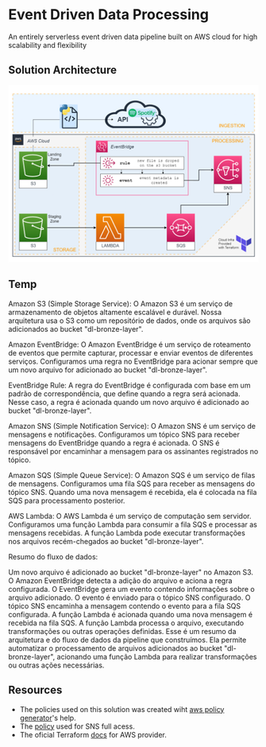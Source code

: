 # Event Driven Data Processing
An entirely serverless event driven data pipeline built on AWS cloud for high scalability and flexibility

## Solution Architecture
<p align="left">
  <img src="https://raw.githubusercontent.com/gabriel-barata/images/master/event-driven-data-pipeline/diagram.drawio.png" alt="Texto Alternativo" width="720">
</p>

## Temp

Amazon S3 (Simple Storage Service):
O Amazon S3 é um serviço de armazenamento de objetos altamente escalável e durável. Nossa arquitetura usa o S3 como um repositório de dados, onde os arquivos são adicionados ao bucket "dl-bronze-layer".

Amazon EventBridge:
O Amazon EventBridge é um serviço de roteamento de eventos que permite capturar, processar e enviar eventos de diferentes serviços. Configuramos uma regra no EventBridge para acionar sempre que um novo arquivo for adicionado ao bucket "dl-bronze-layer".

EventBridge Rule:
A regra do EventBridge é configurada com base em um padrão de correspondência, que define quando a regra será acionada. Nesse caso, a regra é acionada quando um novo arquivo é adicionado ao bucket "dl-bronze-layer".

Amazon SNS (Simple Notification Service):
O Amazon SNS é um serviço de mensagens e notificações. Configuramos um tópico SNS para receber mensagens do EventBridge quando a regra é acionada. O SNS é responsável por encaminhar a mensagem para os assinantes registrados no tópico.

Amazon SQS (Simple Queue Service):
O Amazon SQS é um serviço de filas de mensagens. Configuramos uma fila SQS para receber as mensagens do tópico SNS. Quando uma nova mensagem é recebida, ela é colocada na fila SQS para processamento posterior.

AWS Lambda:
O AWS Lambda é um serviço de computação sem servidor. Configuramos uma função Lambda para consumir a fila SQS e processar as mensagens recebidas. A função Lambda pode executar transformações nos arquivos recém-chegados ao bucket "dl-bronze-layer".

Resumo do fluxo de dados:

Um novo arquivo é adicionado ao bucket "dl-bronze-layer" no Amazon S3.
O Amazon EventBridge detecta a adição do arquivo e aciona a regra configurada.
O EventBridge gera um evento contendo informações sobre o arquivo adicionado.
O evento é enviado para o tópico SNS configurado.
O tópico SNS encaminha a mensagem contendo o evento para a fila SQS configurada.
A função Lambda é acionada quando uma nova mensagem é recebida na fila SQS.
A função Lambda processa o arquivo, executando transformações ou outras operações definidas.
Esse é um resumo da arquitetura e do fluxo de dados da pipeline que construímos. Ela permite automatizar o processamento de arquivos adicionados ao bucket "dl-bronze-layer", acionando uma função Lambda para realizar transformações ou outras ações necessárias.

## Resources

+ The policies used on this solution was created wiht [aws policy generator](https://awspolicygen.s3.amazonaws.com/policygen.html)'s help.
+ The [policy](https://docs.aws.amazon.com/pt_br/aws-managed-policy/latest/reference/AmazonSNSFullAccess.html) used for SNS full acess.
+ The oficial Terraform [docs](https://registry.terraform.io/providers/hashicorp/aws/latest/docs) for AWS provider.
